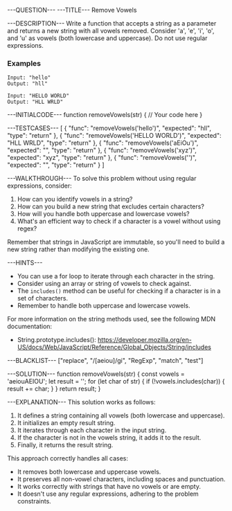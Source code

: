 ---QUESTION---
---TITLE---
Remove Vowels

---DESCRIPTION---
Write a function that accepts a string as a parameter and returns a new string with all vowels removed. Consider 'a', 'e', 'i', 'o', and 'u' as vowels (both lowercase and uppercase). Do not use regular expressions.

### Examples
```
Input: "hello"
Output: "hll"

Input: "HELLO WORLD"
Output: "HLL WRLD"
```

---INITIALCODE---
function removeVowels(str) {
  // Your code here
}

---TESTCASES---
[
  { "func": "removeVowels('hello')", "expected": "hll", "type": "return" },
  { "func": "removeVowels('HELLO WORLD')", "expected": "HLL WRLD", "type": "return" },
  { "func": "removeVowels('aEiOu')", "expected": "", "type": "return" },
  { "func": "removeVowels('xyz')", "expected": "xyz", "type": "return" },
  { "func": "removeVowels('')", "expected": "", "type": "return" }
]

---WALKTHROUGH---
To solve this problem without using regular expressions, consider:

1. How can you identify vowels in a string?
2. How can you build a new string that excludes certain characters?
3. How will you handle both uppercase and lowercase vowels?
4. What's an efficient way to check if a character is a vowel without using regex?

Remember that strings in JavaScript are immutable, so you'll need to build a new string rather than modifying the existing one.

---HINTS---
- You can use a for loop to iterate through each character in the string.
- Consider using an array or string of vowels to check against.
- The `includes()` method can be useful for checking if a character is in a set of characters.
- Remember to handle both uppercase and lowercase vowels.


For more information on the string methods used, see the following MDN documentation:
- String.prototype.includes(): https://developer.mozilla.org/en-US/docs/Web/JavaScript/Reference/Global_Objects/String/includes

---BLACKLIST---
["replace", "/[aeiou]/gi", "RegExp", "match", "test"]

---SOLUTION---
function removeVowels(str) {
  const vowels = 'aeiouAEIOU';
  let result = '';
  for (let char of str) {
    if (!vowels.includes(char)) {
      result += char;
    }
  }
  return result;
}

---EXPLANATION---
This solution works as follows:
1. It defines a string containing all vowels (both lowercase and uppercase).
2. It initializes an empty result string.
3. It iterates through each character in the input string.
4. If the character is not in the vowels string, it adds it to the result.
5. Finally, it returns the result string.

This approach correctly handles all cases:
- It removes both lowercase and uppercase vowels.
- It preserves all non-vowel characters, including spaces and punctuation.
- It works correctly with strings that have no vowels or are empty.
- It doesn't use any regular expressions, adhering to the problem constraints.

